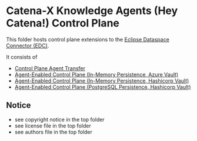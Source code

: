 # Catena-X Knowledge Agents (Hey Catena!) Control Plane

This folder hosts control plane extensions to the [Eclipse Dataspace Connector (EDC)](https://projects.eclipse.org/projects/technology.dataspaceconnector).

It consists of

- [Control Plane Agent Transfer](control-plane-transfer)
- [Agent-Enabled Control Plane (In-Memory Persistence, Azure Vault)](controlplane-memory)
- [Agent-Enabled Control Plane (In-Memory Persistence, Hashicorp Vault)](controlplane-memory-hashicorp)
- [Agent-Enabled Control Plane (PostgreSQL Persistence, Hashicorp Vault)](controlplane-postgresql-hashicorp)

## Notice

* see copyright notice in the top folder
* see license file in the top folder
* see authors file in the top folder

